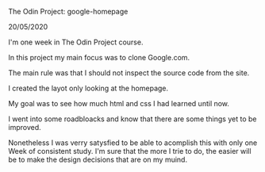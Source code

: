 The Odin Project: google-homepage

20/05/2020

I'm one week in The Odin Project course.

In this project my main focus was to clone Google.com. 

The main rule was that I should not inspect the source code from the site.

I created the layot only looking at the homepage.

My goal was to see how much html and css I had learned until now.

I went into some roadbloacks and know that there are some things yet to be improved.

Nonetheless I was verry satysfied to be able to acomplish this with only one Week of consistent study. I'm sure that the more I trie to do, the easier will be to make the design decisions that are on my muind.
